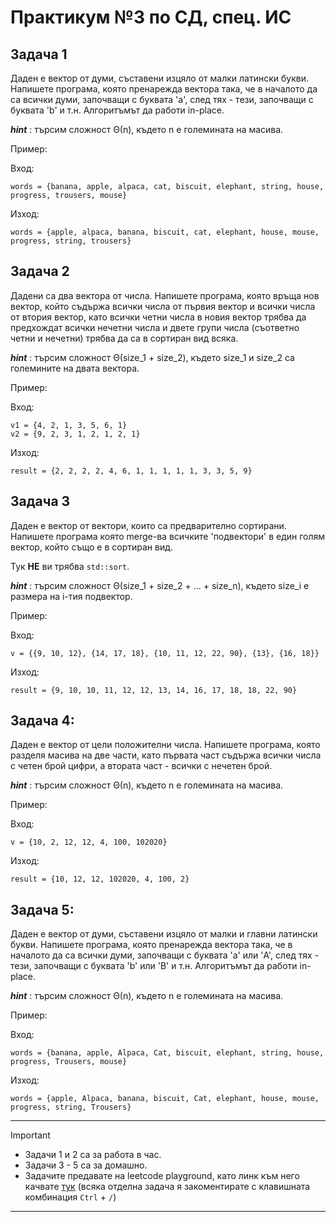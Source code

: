 # Практикум №3 по СД, спец. ИС

## Задача 1
Даден е вектор от думи, съставени изцяло от малки латински букви. Напишете програма, която пренарежда вектора така, че в началото да са всички думи, 
започващи с буквата 'а', след тях -  тези, започващи с буквата 'b' и т.н. Алгоритъмът да работи in-place.

***hint*** : търсим сложност Θ(n), където n е големината на масива.

Пример:

Вход:
```
words = {banana, apple, alpaca, cat, biscuit, elephant, string, house, progress, trousers, mouse}
```

Изход:
```
words = {apple, alpaca, banana, biscuit, cat, elephant, house, mouse, progress, string, trousers}
```

## Задача 2
Дадени са два вектора от числа. Напишете програма, която връща нов вектор, който съдържа всички числа от първия вектор и всички числа от втория вектор, 
като всички четни числа в новия вектор трябва да предхождат всички нечетни числа и двете групи числа (съответно четни и нечетни) трябва да са в сортиран вид всяка.

***hint*** : търсим сложност Θ(size_1 + size_2), където size_1 и size_2 са големините на двата вектора.

Пример:

Вход:
```
v1 = {4, 2, 1, 3, 5, 6, 1}
v2 = {9, 2, 3, 1, 2, 1, 2, 1}
```

Изход:
```
result = {2, 2, 2, 2, 4, 6, 1, 1, 1, 1, 1, 3, 3, 5, 9}
```

## Задача 3
Даден е вектор от вектори, които са предварително сортирани. Напишете програма която merge-ва всичките 'подвектори' в един голям вектор, който също е в сортиран вид. 

Тук **НЕ** ви трябва `std::sort`.

***hint*** : търсим сложност Θ(size_1 + size_2 + ... + size_n), където size_i е размера на i-тия подвектор.

Пример:

Вход:
```
v = {{9, 10, 12}, {14, 17, 18}, {10, 11, 12, 22, 90}, {13}, {16, 18}}
```

Изход:
```
result = {9, 10, 10, 11, 12, 12, 13, 14, 16, 17, 18, 18, 22, 90}
```

## Задача 4:
Даден е вектор от цели положителни числа. Напишете програма, която разделя масива на две части, 
като първата част съдържа всички числа с четен брой цифри, а втората част - всички с нечетен брой. 

***hint*** : търсим сложност Θ(n), където n е големината на масива.

Пример:

Вход:
```
v = {10, 2, 12, 12, 4, 100, 102020}
```

Изход:
```
result = {10, 12, 12, 102020, 4, 100, 2}
```

## Задача 5:
Даден е вектор от думи, съставени изцяло от малки и главни латински букви. Напишете програма, която пренарежда вектора така, че в началото да са всички думи, 
започващи с буквата 'а' или 'A', след тях -  тези, започващи с буквата 'b' или 'B' и т.н. Алгоритъмът да работи in-place.

***hint*** : търсим сложност Θ(n), където n е големината на масива.

Пример:

Вход:
```
words = {banana, apple, Alpaca, Cat, biscuit, elephant, string, house, progress, Trousers, mouse}
```

Изход:
```
words = {apple, Alpaca, banana, biscuit, Cat, elephant, house, mouse, progress, string, Trousers}
```

---
> [!IMPORTANT]
> - Задачи 1 и 2 са за работа в час.
> - Задачи 3 - 5 са за домашно.
> - Задачите предавате на leetcode playground, като линк към него качвате [тук](https://docs.google.com/spreadsheets/d/1KVdic02U7f97GT2LFu67t9Z4NqyFLmCj1TjyYdrcLBE/edit?gid=0#gid=0) (всяка отделна задача я закоментирате с клавишната комбинация `Ctrl` + `/`)
---
